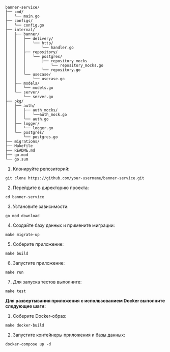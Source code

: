 ````
banner-service/
├── cmd/
│   └── main.go
├── configs/
│   └── config.go
├── internal/
│   ├── banner/
│   │   ├── delivery/
│   │   │   └── http/
│   │   │       └── handler.go
│   │   ├── repository/
│   │   │   └── postgres/
│   │   │       ├── repository_mocks
│   │   │           └── repository_mocks.go
│   │   │       └── repository.go
│   │   └── usecase/
│   │       └── usecase.go
│   ├── models/
│   │   └── models.go
│   └── server/
│       └── server.go
├── pkg/
│   ├── auth/
│   │   ├── auth_mocks/
│   │   │   └──auth_mock.go
│   │   └── auth.go
│   ├── logger/
│   │   └── logger.go
│   └── postgres/
│       └── postgres.go
├── migrations/
├── Makefile
├── README.md
├── go.mod
└── go.sum
````
1. Клонируйте репозиторий:
````
git clone https://github.com/your-username/banner-service.git
````
2. Перейдите в директорию проекта:
````
cd banner-service
````
3. Установите зависимости:
````
go mod download
````
4. Создайте базу данных и примените миграции:
````
make migrate-up
````
5. Соберите приложение:
````
make build
````
6. Запустите приложение:
````
make run
````
7. Для запуска тестов выполните:
````
make test
````
**Для развертывания приложения с использованием Docker выполните следующие шаги:**

1. Соберите Docker-образ:
````
make docker-build
````
2. Запустите контейнеры приложения и базы данных:
````
docker-compose up -d
````